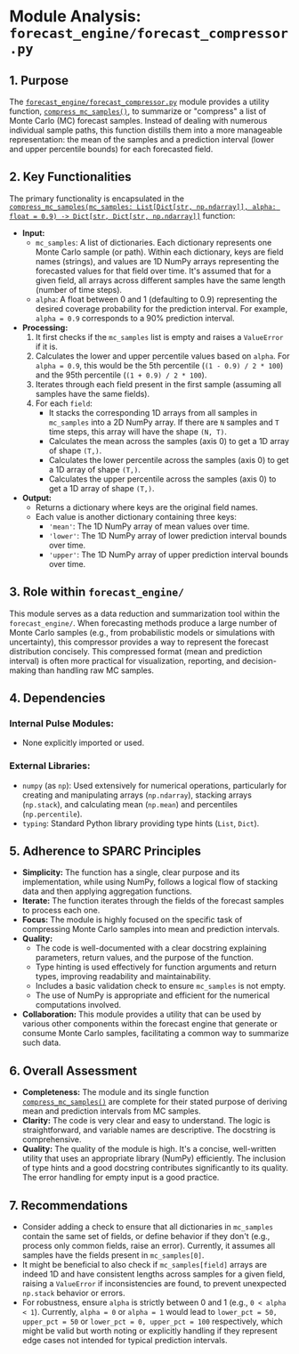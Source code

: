 # Module Analysis: `forecast_engine/forecast_compressor.py`

## 1. Purpose

The [`forecast_engine/forecast_compressor.py`](forecast_engine/forecast_compressor.py:1) module provides a utility function, [`compress_mc_samples()`](forecast_engine/forecast_compressor.py:4), to summarize or "compress" a list of Monte Carlo (MC) forecast samples. Instead of dealing with numerous individual sample paths, this function distills them into a more manageable representation: the mean of the samples and a prediction interval (lower and upper percentile bounds) for each forecasted field.

## 2. Key Functionalities

The primary functionality is encapsulated in the [`compress_mc_samples(mc_samples: List[Dict[str, np.ndarray]], alpha: float = 0.9) -> Dict[str, Dict[str, np.ndarray]]`](forecast_engine/forecast_compressor.py:4) function:

*   **Input:**
    *   `mc_samples`: A list of dictionaries. Each dictionary represents one Monte Carlo sample (or path). Within each dictionary, keys are field names (strings), and values are 1D NumPy arrays representing the forecasted values for that field over time. It's assumed that for a given field, all arrays across different samples have the same length (number of time steps).
    *   `alpha`: A float between 0 and 1 (defaulting to 0.9) representing the desired coverage probability for the prediction interval. For example, `alpha = 0.9` corresponds to a 90% prediction interval.
*   **Processing:**
    1.  It first checks if the `mc_samples` list is empty and raises a `ValueError` if it is.
    2.  Calculates the lower and upper percentile values based on `alpha`. For `alpha = 0.9`, this would be the 5th percentile (`(1 - 0.9) / 2 * 100`) and the 95th percentile (`(1 + 0.9) / 2 * 100`).
    3.  Iterates through each field present in the first sample (assuming all samples have the same fields).
    4.  For each `field`:
        *   It stacks the corresponding 1D arrays from all samples in `mc_samples` into a 2D NumPy array. If there are `N` samples and `T` time steps, this array will have the shape `(N, T)`.
        *   Calculates the mean across the samples (axis 0) to get a 1D array of shape `(T,)`.
        *   Calculates the lower percentile across the samples (axis 0) to get a 1D array of shape `(T,)`.
        *   Calculates the upper percentile across the samples (axis 0) to get a 1D array of shape `(T,)`.
*   **Output:**
    *   Returns a dictionary where keys are the original field names.
    *   Each value is another dictionary containing three keys:
        *   `'mean'`: The 1D NumPy array of mean values over time.
        *   `'lower'`: The 1D NumPy array of lower prediction interval bounds over time.
        *   `'upper'`: The 1D NumPy array of upper prediction interval bounds over time.

## 3. Role within `forecast_engine/`

This module serves as a data reduction and summarization tool within the `forecast_engine/`. When forecasting methods produce a large number of Monte Carlo samples (e.g., from probabilistic models or simulations with uncertainty), this compressor provides a way to represent the forecast distribution concisely. This compressed format (mean and prediction interval) is often more practical for visualization, reporting, and decision-making than handling raw MC samples.

## 4. Dependencies

### Internal Pulse Modules:

*   None explicitly imported or used.

### External Libraries:

*   `numpy` (as `np`): Used extensively for numerical operations, particularly for creating and manipulating arrays (`np.ndarray`), stacking arrays (`np.stack`), and calculating mean (`np.mean`) and percentiles (`np.percentile`).
*   `typing`: Standard Python library providing type hints (`List`, `Dict`).

## 5. Adherence to SPARC Principles

*   **Simplicity:** The function has a single, clear purpose and its implementation, while using NumPy, follows a logical flow of stacking data and then applying aggregation functions.
*   **Iterate:** The function iterates through the fields of the forecast samples to process each one.
*   **Focus:** The module is highly focused on the specific task of compressing Monte Carlo samples into mean and prediction intervals.
*   **Quality:**
    *   The code is well-documented with a clear docstring explaining parameters, return values, and the purpose of the function.
    *   Type hinting is used effectively for function arguments and return types, improving readability and maintainability.
    *   Includes a basic validation check to ensure `mc_samples` is not empty.
    *   The use of NumPy is appropriate and efficient for the numerical computations involved.
*   **Collaboration:** This module provides a utility that can be used by various other components within the forecast engine that generate or consume Monte Carlo samples, facilitating a common way to summarize such data.

## 6. Overall Assessment

*   **Completeness:** The module and its single function [`compress_mc_samples()`](forecast_engine/forecast_compressor.py:4) are complete for their stated purpose of deriving mean and prediction intervals from MC samples.
*   **Clarity:** The code is very clear and easy to understand. The logic is straightforward, and variable names are descriptive. The docstring is comprehensive.
*   **Quality:** The quality of the module is high. It's a concise, well-written utility that uses an appropriate library (NumPy) efficiently. The inclusion of type hints and a good docstring contributes significantly to its quality. The error handling for empty input is a good practice.

## 7. Recommendations

*   Consider adding a check to ensure that all dictionaries in `mc_samples` contain the same set of fields, or define behavior if they don't (e.g., process only common fields, raise an error). Currently, it assumes all samples have the fields present in `mc_samples[0]`.
*   It might be beneficial to also check if `mc_samples[field]` arrays are indeed 1D and have consistent lengths across samples for a given field, raising a `ValueError` if inconsistencies are found, to prevent unexpected `np.stack` behavior or errors.
*   For robustness, ensure `alpha` is strictly between 0 and 1 (e.g., `0 < alpha < 1`). Currently, `alpha = 0` or `alpha = 1` would lead to `lower_pct = 50, upper_pct = 50` or `lower_pct = 0, upper_pct = 100` respectively, which might be valid but worth noting or explicitly handling if they represent edge cases not intended for typical prediction intervals.